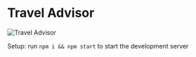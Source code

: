 # Travel Advisor

![Travel Advisor](https://i.ibb.co/qph2cZn/image.pngg)


Setup: run ```npm i && npm start``` to start the development server
